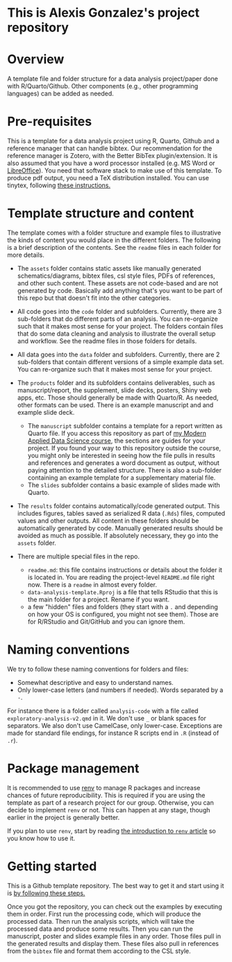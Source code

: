 # This is Alexis Gonzalez's project repository

# Overview

A template file and folder structure for a data analysis project/paper done with R/Quarto/Github. Other components (e.g., other programming languages) can be added as needed.

# Pre-requisites

This is a template for a data analysis project using R, Quarto, Github and a reference manager that can handle bibtex. Our recommendation for the reference manager is Zotero, with the Better BibTex plugin/extension. It is also assumed that you have a word processor installed (e.g. MS Word or [LibreOffice](https://www.libreoffice.org/)). You need that software stack to make use of this template. To produce pdf output, you need a TeX distribution installed. You can use tinytex, following [these instructions.](https://quarto.org/docs/output-formats/pdf-basics.html)

# Template structure and content

The template comes with a folder structure and example files to illustrative the kinds of content you would place in the different folders. The following is a brief description of the contents. See the `readme` files in each folder for more details.

-   The `assets` folder contains static assets like manually generated schematics/diagrams, bibtex files, csl style files, PDFs of references, and other such content. These assets are not code-based and are not generated by code. Basically add anything that's you want to be part of this repo but that doesn't fit into the other categories.

-   All code goes into the `code` folder and subfolders. Currently, there are 3 sub-folders that do different parts of an analysis. You can re-organize such that it makes most sense for your project. The folders contain files that do some data cleaning and analysis to illustrate the overall setup and workflow. See the readme files in those folders for details.

-   All data goes into the `data` folder and subfolders. Currently, there are 2 sub-folders that contain different versions of a simple example data set. You can re-organize such that it makes most sense for your project.

-   The `products` folder and its subfolders contains deliverables, such as manuscript/report, the supplement, slide decks, posters, Shiny web apps, etc. Those should generally be made with Quarto/R. As needed, other formats can be used. There is an example manuscript and and example slide deck.

    -   The `manuscript` subfolder contains a template for a report written as Quarto file. If you access this repository as part of [my Modern Applied Data Science course](https://andreashandel.github.io/MADAcourse/), the sections are guides for your project. If you found your way to this repository outside the course, you might only be interested in seeing how the file pulls in results and references and generates a word document as output, without paying attention to the detailed structure. There is also a sub-folder containing an example template for a supplementary material file.
    -   The `slides` subfolder contains a basic example of slides made with Quarto.

-   The `results` folder contains automatically/code generated output. This includes figures, tables saved as serialized R data (`.Rds`) files, computed values and other outputs. All content in these folders should be automatically generated by code. Manually generated results should be avoided as much as possible. If absolutely necessary, they go into the `assets` folder.

-   There are multiple special files in the repo.

    -   `readme.md`: this file contains instructions or details about the folder it is located in. You are reading the project-level `README.md` file right now. There is a `readme` in almost every folder.
    -   `data-analysis-template.Rproj` is a file that tells RStudio that this is the main folder for a project. Rename if you want.
    -   a few "hidden" files and folders (they start with a `.` and depending on how your OS is configured, you might not see them). Those are for R/RStudio and Git/GitHub and you can ignore them.

# Naming conventions

We try to follow these naming conventions for folders and files:

-   Somewhat descriptive and easy to understand names.
-   Only lower-case letters (and numbers if needed). Words separated by a `-`.

For instance there is a folder called `analysis-code` with a file called `exploratory-analysis-v2.qmd` in it. We don't use `_` or blank spaces for separators. We also don't use CamelCase, only lower-case. Exceptions are made for standard file endings, for instance R scripts end in `.R` (instead of `.r`).

# Package management

It is recommended to use [renv](https://rstudio.github.io/renv/index.html) to manage R packages and increase chances of future reproducibility. This is required if you are using the template as part of a research project for our group. Otherwise, you can decide to implement `renv` or not. This can happen at any stage, though earlier in the project is generally better.

If you plan to use `renv`, start by reading [the introduction to `renv` article](https://rstudio.github.io/renv/articles/renv.html) so you know how to use it.

# Getting started

This is a Github template repository. The best way to get it and start using it is [by following these steps.](https://help.github.com/en/articles/creating-a-repository-from-a-template)

Once you got the repository, you can check out the examples by executing them in order. First run the processing code, which will produce the processed data. Then run the analysis scripts, which will take the processed data and produce some results. Then you can run the manuscript, poster and slides example files in any order. Those files pull in the generated results and display them. These files also pull in references from the `bibtex` file and format them according to the CSL style.
